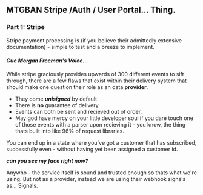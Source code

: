 ## MTGBAN Stripe /Auth / User Portal... Thing.

### Part 1: Stripe
Stripe payment processing is (if you believe their admittedly extensive documentation) -
simple to test and a breeze to implement.

#### ***Cue Morgan Freeman's Voice...***

While stripe graciously provides upwards of 300 different events to sift through, there are a few flaws that exist within their delivery system that should make one question their role as an data **provider**. 
- They come ***unisigned*** by default
- There is **no** guarantee of delivery
- Events can both be sent and recieved out of order.
- May god have mercy on your little developer soul if you dare touch one of those events with a parser upon recieving it - you know, the thing thats built into like 96% of request libraries.

You can end up in a state where you've got a customer that has subscribed, successfully even - without having yet been assigned a customer id. 

***can you see my face right now?***

Anywho - the service itself is sound and trusted enough so thats what we're using. But not as a provider, instead we are using their webhook signals as... Signals.
